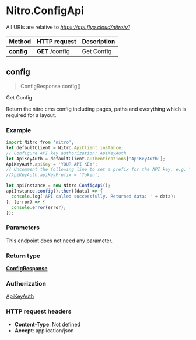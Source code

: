 # Nitro.ConfigApi

All URIs are relative to *https://api.flyo.cloud/nitro/v1*

Method | HTTP request | Description
------------- | ------------- | -------------
[**config**](ConfigApi.md#config) | **GET** /config | Get Config



## config

> ConfigResponse config()

Get Config

Return the nitro cms config including pages, paths and everything which is required for a layout.

### Example

```javascript
import Nitro from 'nitro';
let defaultClient = Nitro.ApiClient.instance;
// Configure API key authorization: ApiKeyAuth
let ApiKeyAuth = defaultClient.authentications['ApiKeyAuth'];
ApiKeyAuth.apiKey = 'YOUR API KEY';
// Uncomment the following line to set a prefix for the API key, e.g. "Token" (defaults to null)
//ApiKeyAuth.apiKeyPrefix = 'Token';

let apiInstance = new Nitro.ConfigApi();
apiInstance.config().then((data) => {
  console.log('API called successfully. Returned data: ' + data);
}, (error) => {
  console.error(error);
});

```

### Parameters

This endpoint does not need any parameter.

### Return type

[**ConfigResponse**](ConfigResponse.md)

### Authorization

[ApiKeyAuth](../README.md#ApiKeyAuth)

### HTTP request headers

- **Content-Type**: Not defined
- **Accept**: application/json

